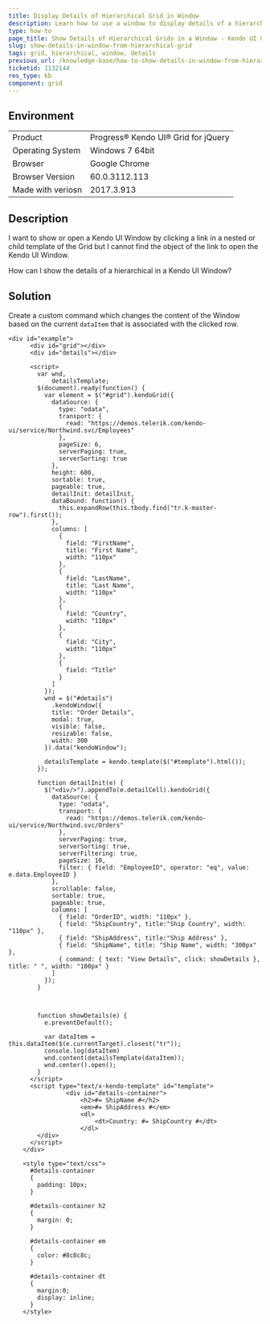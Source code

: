 ```yaml
---
title: Display Details of Hierarchical Grid in Window
description: Learn how to use a window to display details of a hierarchical Grid.
type: how-to
page_title: Show Details of Hierarchical Grids in a Window - Kendo UI Grid for jQuery
slug: show-details-in-window-from-hierarchical-grid
tags: grid, hierarchical, window, details
previous_url: /knowledge-base/how-to-show-details-in-window-from-hierarchical-grid
ticketid: 1132144
res_type: kb
component: grid
---
```


## Environment

<table>
 <tr>
  <td>Product</td>
  <td>Progress® Kendo UI® Grid for jQuery</td> 
 </tr>
 <tr>
  <td>Operating System</td>
  <td>Windows 7 64bit</td>
 </tr>
 <tr>
  <td>Browser</td>
  <td>Google Chrome</td>
 </tr>
 <tr>
  <td>Browser Version</td>
  <td>60.0.3112.113</td>
 </tr> <tr>
  <td>Made with veriosn</td>
  <td>2017.3.913</td>
 </tr>
</table>


## Description

I want to show or open a Kendo UI Window by clicking a link in a nested or child template of the Grid but I cannot find the object of the link to open the Kendo UI Window.

How can I show the details of a hierarchical in a Kendo UI Window?

## Solution

Create a custom command which changes the content of the Window based on the current `dataItem` that is associated with the clicked row.

```dojo
<div id="example">
      <div id="grid"></div>
      <div id="details"></div>

      <script>
        var wnd,
            detailsTemplate;
        $(document).ready(function() {
          var element = $("#grid").kendoGrid({
            dataSource: {
              type: "odata",
              transport: {
                read: "https://demos.telerik.com/kendo-ui/service/Northwind.svc/Employees"
              },
              pageSize: 6,
              serverPaging: true,
              serverSorting: true
            },
            height: 600,
            sortable: true,
            pageable: true,
            detailInit: detailInit,
            dataBound: function() {
              this.expandRow(this.tbody.find("tr.k-master-row").first());
            },
            columns: [
              {
                field: "FirstName",
                title: "First Name",
                width: "110px"
              },
              {
                field: "LastName",
                title: "Last Name",
                width: "110px"
              },
              {
                field: "Country",
                width: "110px"
              },
              {
                field: "City",
                width: "110px"
              },
              {
                field: "Title"
              }
            ]
          });
          wnd = $("#details")
            .kendoWindow({
            title: "Order Details",
            modal: true,
            visible: false,
            resizable: false,
            width: 300
          }).data("kendoWindow");

          detailsTemplate = kendo.template($("#template").html());
        });

        function detailInit(e) {
          $("<div/>").appendTo(e.detailCell).kendoGrid({
            dataSource: {
              type: "odata",
              transport: {
                read: "https://demos.telerik.com/kendo-ui/service/Northwind.svc/Orders"
              },
              serverPaging: true,
              serverSorting: true,
              serverFiltering: true,
              pageSize: 10,
              filter: { field: "EmployeeID", operator: "eq", value: e.data.EmployeeID }
            },
            scrollable: false,
            sortable: true,
            pageable: true,
            columns: [
              { field: "OrderID", width: "110px" },
              { field: "ShipCountry", title:"Ship Country", width: "110px" },
              { field: "ShipAddress", title:"Ship Address" },
              { field: "ShipName", title: "Ship Name", width: "300px" },
              { command: { text: "View Details", click: showDetails }, title: " ", width: "180px" }
            ]
          });
        }



        function showDetails(e) {
          e.preventDefault();

          var dataItem = this.dataItem($(e.currentTarget).closest("tr"));
          console.log(dataItem)
          wnd.content(detailsTemplate(dataItem));
          wnd.center().open();
        }
      </script>
      <script type="text/x-kendo-template" id="template">
                <div id="details-container">
                    <h2>#= ShipName #</h2>
                    <em>#= ShipAddress #</em>
                    <dl>
                        <dt>Country: #= ShipCountry #</dt>
                    </dl>
        </div>
      </script>
    </div>

    <style type="text/css">
      #details-container
      {
        padding: 10px;
      }

      #details-container h2
      {
        margin: 0;
      }

      #details-container em
      {
        color: #8c8c8c;
      }

      #details-container dt
      {
        margin:0;
        display: inline;
      }
    </style>
```

